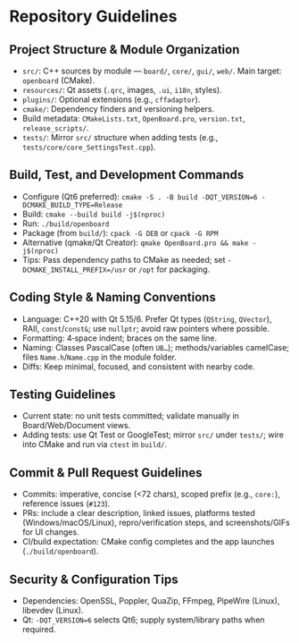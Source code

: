 # Repository Guidelines

## Project Structure & Module Organization
- `src/`: C++ sources by module — `board/`, `core/`, `gui/`, `web/`. Main target: `openboard` (CMake).
- `resources/`: Qt assets (`.qrc`, images, `.ui`, `i18n`, styles).
- `plugins/`: Optional extensions (e.g., `cffadaptor`).
- `cmake/`: Dependency finders and versioning helpers.
- Build metadata: `CMakeLists.txt`, `OpenBoard.pro`, `version.txt`, `release_scripts/`.
- `tests/`: Mirror `src/` structure when adding tests (e.g., `tests/core/core_SettingsTest.cpp`).

## Build, Test, and Development Commands
- Configure (Qt6 preferred): `cmake -S . -B build -DQT_VERSION=6 -DCMAKE_BUILD_TYPE=Release`
- Build: `cmake --build build -j$(nproc)`
- Run: `./build/openboard`
- Package (from `build/`): `cpack -G DEB` or `cpack -G RPM`
- Alternative (qmake/Qt Creator): `qmake OpenBoard.pro && make -j$(nproc)`
- Tips: Pass dependency paths to CMake as needed; set `-DCMAKE_INSTALL_PREFIX=/usr` or `/opt` for packaging.

## Coding Style & Naming Conventions
- Language: C++20 with Qt 5.15/6. Prefer Qt types (`QString`, `QVector`), RAII, `const`/`const&`; use `nullptr`; avoid raw pointers where possible.
- Formatting: 4‑space indent; braces on the same line.
- Naming: Classes PascalCase (often `UB…`); methods/variables camelCase; files `Name.h`/`Name.cpp` in the module folder.
- Diffs: Keep minimal, focused, and consistent with nearby code.

## Testing Guidelines
- Current state: no unit tests committed; validate manually in Board/Web/Document views.
- Adding tests: use Qt Test or GoogleTest; mirror `src/` under `tests/`; wire into CMake and run via `ctest` in `build/`.

## Commit & Pull Request Guidelines
- Commits: imperative, concise (<72 chars), scoped prefix (e.g., `core:`), reference issues (`#123`).
- PRs: include a clear description, linked issues, platforms tested (Windows/macOS/Linux), repro/verification steps, and screenshots/GIFs for UI changes.
- CI/build expectation: CMake config completes and the app launches (`./build/openboard`).

## Security & Configuration Tips
- Dependencies: OpenSSL, Poppler, QuaZip, FFmpeg, PipeWire (Linux), libevdev (Linux).
- Qt: `-DQT_VERSION=6` selects Qt6; supply system/library paths when required.
